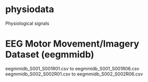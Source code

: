 # physiodata
Physiological signals 

# EEG Motor Movement/Imagery Dataset (eegmmidb)
eegmmidb_S001_S001R01.csv to eegmmidb_S001_S001R06.csv
eegmmidb_S002_S002R01.csv to eegmmidb_S002_S002R06.csv
